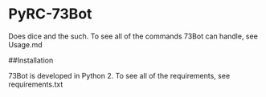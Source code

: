 # PyRC-73Bot

Does dice and the such. To see all of the commands 73Bot can handle, see Usage.md

##Installation

73Bot is developed in Python 2. To see all of the requirements, see requirements.txt
